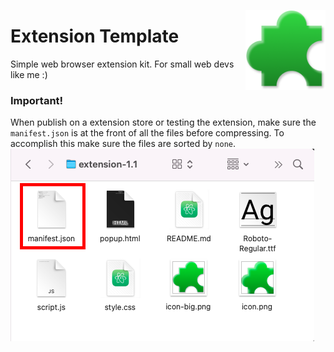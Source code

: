 <img src="/icon-big.png" alt="icon-big.png" align="right" width="128px"></img>

# Extension Template

Simple web browser extension kit. For small web devs like me :)

### Important!
When publish on a extension store or testing the extension, make sure the `manifest.json` is at the front of all the files before compressing. To accomplish this make sure the files are sorted by `none`.
![manifest.json file infront of all files](tip.png)
